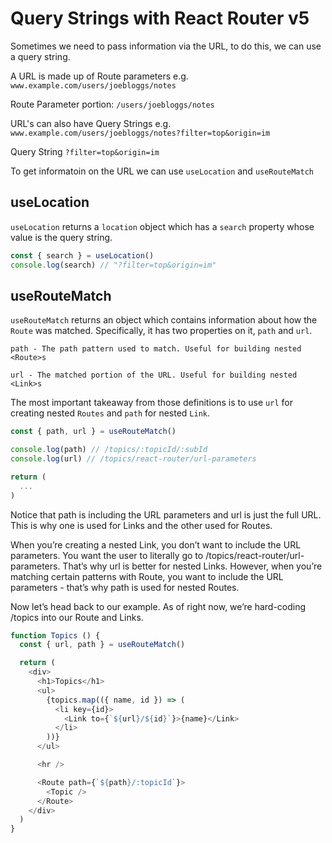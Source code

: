 # Query Strings with React Router v5

Sometimes we need to pass information via the URL, to do this, we can use a query string.

A URL is made up of Route parameters e.g. `www.example.com/users/joebloggs/notes`

Route Parameter portion: `/users/joebloggs/notes`

URL's can also have Query Strings e.g. `www.example.com/users/joebloggs/notes?filter=top&origin=im`

Query String `?filter=top&origin=im`

To get informatoin on the URL we can use `useLocation` and `useRouteMatch`

## useLocation
`useLocation` returns a `location` object which has a `search` property whose value is the query string.

```js
const { search } = useLocation()
console.log(search) // "?filter=top&origin=im"
```

## useRouteMatch
`useRouteMatch` returns an object which contains information about how the `Route` was matched. Specifically, it has two properties on it, `path` and `url`.

`path - The path pattern used to match. Useful for building nested <Route>s`

`url - The matched portion of the URL. Useful for building nested <Link>s`

The most important takeaway from those definitions is to use `url` for creating nested `Routes` and `path` for nested `Link`.

```js
const { path, url } = useRouteMatch()

console.log(path) // /topics/:topicId/:subId
console.log(url) // /topics/react-router/url-parameters

return (
  ...
)
```

Notice that path is including the URL parameters and url is just the full URL. This is why one is used for Links and the other used for Routes.

When you’re creating a nested Link, you don’t want to include the URL parameters. You want the user to literally go to /topics/react-router/url-parameters. That’s why url is better for nested Links. However, when you’re matching certain patterns with Route, you want to include the URL parameters - that’s why path is used for nested Routes.

Now let’s head back to our example. As of right now, we’re hard-coding /topics into our Route and Links.

```js
function Topics () {
  const { url, path } = useRouteMatch()

  return (
    <div>
      <h1>Topics</h1>
      <ul>
        {topics.map(({ name, id }) => (
          <li key={id}>
            <Link to={`${url}/${id}`}>{name}</Link>
          </li>
        ))}
      </ul>

      <hr />

      <Route path={`${path}/:topicId`}>
        <Topic />
      </Route>
    </div>
  )
}
```